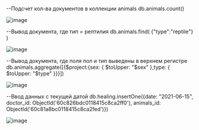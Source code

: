 --Подсчет кол-ва документов в коллекции animals
db.animals.count()

![image](https://user-images.githubusercontent.com/58090572/121997321-dc5eb880-cdb2-11eb-9d6c-9628cc2fa76f.png)

--Вывод документа, где тип = рептилия
db.animals.find( {"type":"reptile"} )

![image](https://user-images.githubusercontent.com/58090572/121997314-d7016e00-cdb2-11eb-92d8-80d1fed57f69.png)

--Вывод документа, где поля пол и тип выведены в верхнем регистре
db.animals.aggregate([{$project:{sex: { $toUpper: "$sex" },type: { $toUpper: "$type" }}}])

![image](https://user-images.githubusercontent.com/58090572/121997293-cf41c980-cdb2-11eb-982d-60b7336b087f.png)


--Ввод данных с текущей датой
db.healing.insertOne({date: "2021-06-15", doctor_id: ObjectId('60c826bdc0118415c8ca2ff0'), animals_id: ObjectId('60c81a8bc0118415c8ca2fed')})

![image](https://user-images.githubusercontent.com/58090572/121997270-c7822500-cdb2-11eb-9706-164575866696.png)


